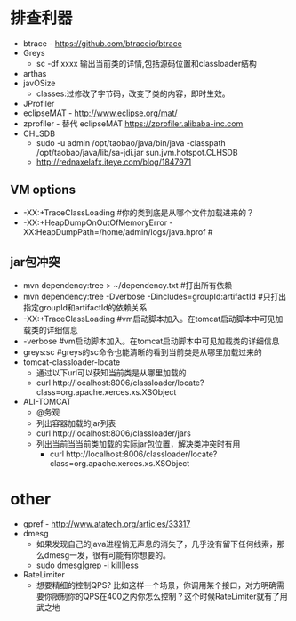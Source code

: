 # 排查利器
- btrace - https://github.com/btraceio/btrace
- Greys 
  - sc -df xxxx 输出当前类的详情,包括源码位置和classloader结构
- arthas
- javOSize
  - classes:过修改了字节码，改变了类的内容，即时生效。
- JProfiler
- eclipseMAT - http://www.eclipse.org/mat/
- zprofiler - 替代 eclipseMAT https://zprofiler.alibaba-inc.com
- CHLSDB 
  - sudo -u admin /opt/taobao/java/bin/java -classpath /opt/taobao/java/lib/sa-jdi.jar sun.jvm.hotspot.CLHSDB
  - http://rednaxelafx.iteye.com/blog/1847971

## VM options
- -XX:+TraceClassLoading #你的类到底是从哪个文件加载进来的？
- -XX:+HeapDumpOnOutOfMemoryError -XX:HeapDumpPath=/home/admin/logs/java.hprof #

## jar包冲突
- mvn dependency:tree > ~/dependency.txt #打出所有依赖
- mvn dependency:tree -Dverbose -Dincludes=groupId:artifactId  #只打出指定groupId和artifactId的依赖关系
- -XX:+TraceClassLoading #vm启动脚本加入。在tomcat启动脚本中可见加载类的详细信息
- -verbose #vm启动脚本加入。在tomcat启动脚本中可见加载类的详细信息
- greys:sc #greys的sc命令也能清晰的看到当前类是从哪里加载过来的
- tomcat-classloader-locate 
  - 通过以下url可以获知当前类是从哪里加载的
  - curl http://localhost:8006/classloader/locate?class=org.apache.xerces.xs.XSObject
- ALI-TOMCAT
  - @务观
  - 列出容器加载的jar列表
  - curl http://localhost:8006/classloader/jars
  - 列出当前当当前类加载的实际jar包位置，解决类冲突时有用
    - curl http://localhost:8006/classloader/locate?class=org.apache.xerces.xs.XSObject

# other
- gpref - http://www.atatech.org/articles/33317
- dmesg 
  - 如果发现自己的java进程悄无声息的消失了，几乎没有留下任何线索，那么dmesg一发，很有可能有你想要的。
  - sudo dmesg|grep -i kill|less
- RateLimiter
  - 想要精细的控制QPS? 比如这样一个场景，你调用某个接口，对方明确需要你限制你的QPS在400之内你怎么控制？这个时候RateLimiter就有了用武之地